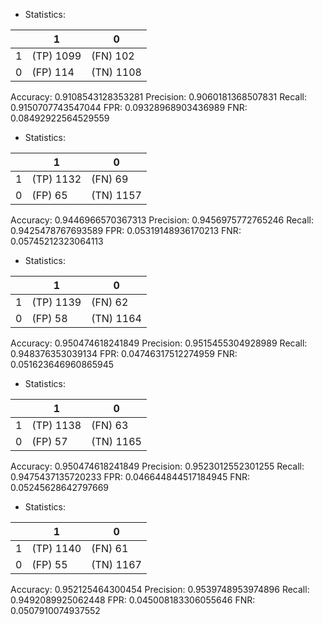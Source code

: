 * Statistics: 

|          |    1     |    0     |
|----------|----------|----------|
|    1     |(TP) 1099 | (FN) 102 |
|    0     | (FP) 114 |(TN) 1108 |
Accuracy: 0.9108543128353281
Precision: 0.9060181368507831
Recall: 0.9150707743547044
FPR: 0.09328968903436989
FNR: 0.08492922564529559
* Statistics: 

|          |    1     |    0     |
|----------|----------|----------|
|    1     |(TP) 1132 | (FN) 69  |
|    0     | (FP) 65  |(TN) 1157 |
Accuracy: 0.9446966570367313
Precision: 0.9456975772765246
Recall: 0.9425478767693589
FPR: 0.05319148936170213
FNR: 0.05745212323064113
* Statistics: 

|          |    1     |    0     |
|----------|----------|----------|
|    1     |(TP) 1139 | (FN) 62  |
|    0     | (FP) 58  |(TN) 1164 |
Accuracy: 0.950474618241849
Precision: 0.9515455304928989
Recall: 0.948376353039134
FPR: 0.04746317512274959
FNR: 0.051623646960865945
* Statistics: 

|          |    1     |    0     |
|----------|----------|----------|
|    1     |(TP) 1138 | (FN) 63  |
|    0     | (FP) 57  |(TN) 1165 |
Accuracy: 0.950474618241849
Precision: 0.9523012552301255
Recall: 0.9475437135720233
FPR: 0.046644844517184945
FNR: 0.05245628642797669
* Statistics: 

|          |    1     |    0     |
|----------|----------|----------|
|    1     |(TP) 1140 | (FN) 61  |
|    0     | (FP) 55  |(TN) 1167 |
Accuracy: 0.952125464300454
Precision: 0.9539748953974896
Recall: 0.9492089925062448
FPR: 0.045008183306055646
FNR: 0.0507910074937552